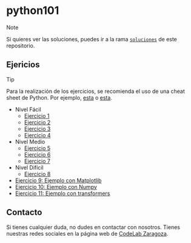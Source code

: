 # python101

> [!NOTE]  
> Si quieres ver las soluciones, puedes ir a la rama [`soluciones`](https://github.com/CodeLabZGZ/python101/tree/soluciones) de este repositorio. 

## Ejericios

> [!TIP]
> Para la realización de los ejercicios, se recomienda el uso de una cheat sheet de Python. 
> Por ejemplo, [esta](https://www.pythoncheatsheet.org/) o [esta](https://quickref.me/python).

- Nivel Fácil
  - [Ejercicio 1](01-fabrica-de-juguetes.ipynb)
  - [Ejercicio 2](02-taller-de-santa.ipynb)
  - [Ejercicio 3](03-elfo-travieso.ipynb)
  - [Ejercicio 4](04-renos-de-santa.ipynb)
- Nivel Medio
  - [Ejercicio 5](05-decode.ipynb)
  - [Ejercicio 6](06-trineo-electrico.ipynb)
  - [Ejercicio 7](07-acertijos.ipynb)
- Nivel Difícil
  - [Ejercicio 8](08-unicode2023.ipynb)
- [Ejercicio 9: Ejemplo con Matplotlib](09-plot.ipynb)
- [Ejercicio 10: Ejemplo con Numpy](10-puzzle.ipynb)
- [Ejercicio 11: Ejemplo con transformers](10-transformers.ipynb)

## Contacto

Si tienes cualquier duda, no dudes en contactar con nosotros. Tienes nuestras redes sociales en la página web de [CodeLab Zaragoza](https://codelabzgz.github.io/).